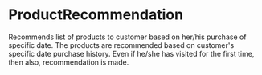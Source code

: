 # ProductRecommendation
Recommends list of products to customer based on her/his purchase of specific date.
The products are recommended based on customer's specific date purchase history. Even if he/she has visited for the first time, then also, recommendation is made.
